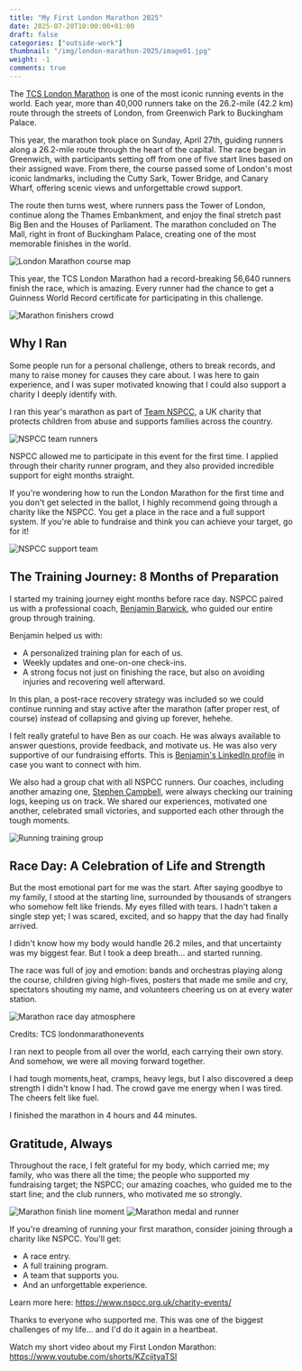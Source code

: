 ```yaml
---
title: "My First London Marathon 2025"
date: 2025-07-20T10:00:00+01:00
draft: false
categories: ["outside-work"]
thumbnail: "/img/london-marathon-2025/image01.jpg"
weight: -1 
comments: true
---
```


The [TCS London Marathon](https://www.tcs.com/en-gb/london-marathon) is one of the most iconic running events in the world. Each year, more than 40,000 runners take on the 26.2-mile (42.2 km) route through the streets of London, from Greenwich Park to Buckingham Palace.

This year, the marathon took place on Sunday, April 27th, guiding runners along a 26.2-mile route through the heart of the capital. The race began in Greenwich, with participants setting off from one of five start lines based on their assigned wave. From there, the course passed some of London's most iconic landmarks, including the Cutty Sark, Tower Bridge, and Canary Wharf, offering scenic views and unforgettable crowd support.

The route then turns west, where runners pass the Tower of London, continue along the Thames Embankment, and enjoy the final stretch past Big Ben and the Houses of Parliament. The marathon concluded on The Mall, right in front of Buckingham Palace, creating one of the most memorable finishes in the world.

![London Marathon course map](/img/london-marathon-2025/image01.jpg)

This year, the TCS London Marathon had a record-breaking 56,640 runners finish the race, which is amazing. Every runner had the chance to get a Guinness World Record certificate for participating in this challenge.

![Marathon finishers crowd](/img/london-marathon-2025/image02.jpg)


## Why I Ran

Some people run for a personal challenge, others to break records, and many to raise money for causes they care about. I was here to gain experience, and I was super motivated knowing that I could also support a charity I deeply identify with.

I ran this year's marathon as part of [Team NSPCC](https://www.nspcc.org.uk/charity-events/tcs-london-marathon/), a UK charity that protects children from abuse and supports families across the country.  

![NSPCC team runners](/img/london-marathon-2025/image03.jpg)

NSPCC allowed me to participate in this event for the first time. I applied through their charity runner program, and they also provided incredible support for eight months straight.

If you're wondering how to run the London Marathon for the first time and you don't get selected in the ballot, I highly recommend going through a charity like the NSPCC. You get a place in the race and a full support system. If you're able to fundraise and think you can achieve your target, go for it!

![NSPCC support team](/img/london-marathon-2025/image04.jpg)

## The Training Journey: 8 Months of Preparation

I started my training journey eight months before race day. NSPCC paired us with a professional coach, [Benjamin Barwick](https://www.linkedin.com/in/ben-b-35744651/), who guided our entire group through training.

Benjamin helped us with:
*   A personalized training plan for each of us.
*   Weekly updates and one-on-one check-ins.
*   A strong focus not just on finishing the race, but also on avoiding injuries and recovering well afterward.

In this plan, a post-race recovery strategy was included so we could continue running and stay active after the marathon (after proper rest, of course) instead of collapsing and giving up forever, hehehe.


I felt really grateful to have Ben as our coach. He was always available to answer questions, provide feedback, and motivate us. He was also very supportive of our fundraising efforts. This is [Benjamin's  LinkedIn profile](https://www.linkedin.com/in/ben-b-35744651/) in case you want to connect with him.


We also had a group chat with all NSPCC runners. Our coaches, including another amazing one, [Stephen Campbell](https://www.strava.com/athletes/12990691), were always checking our training logs, keeping us on track. We shared our experiences, motivated one another, celebrated small victories, and supported each other through the tough moments.

![Running training group](/img/london-marathon-2025/image05.jpg)

## Race Day: A Celebration of Life and Strength

But the most emotional part for me was the start. After saying goodbye to my family, I stood at the starting line, surrounded by thousands of strangers who somehow felt like friends. My eyes filled with tears. I hadn't taken a single step yet; I was scared, excited, and so happy that the day had finally arrived.

I didn't know how my body would handle 26.2 miles, and that uncertainty was my biggest fear. But I took a deep breath... and started running.

The race was full of joy and emotion: bands and orchestras playing along the course, children giving high-fives, posters that made me smile and cry, spectators shouting my name, and volunteers cheering us on at every water station.

![Marathon race day atmosphere](/img/london-marathon-2025/image06.jpg)

Credits: TCS londonmarathonevents

I ran next to people from all over the world, each carrying their own story. And somehow, we were all moving forward together.

I had tough moments,heat, cramps, heavy legs, but I also discovered a deep strength I didn't know I had. The crowd gave me energy when I was tired. The cheers felt like fuel.

I finished the marathon in 4 hours and 44 minutes.

## Gratitude, Always

Throughout the race, I felt grateful for my body, which carried me; my family, who was there all the time; the people who supported my fundraising target; the NSPCC; our amazing coaches, who guided me to the start line; and the club runners, who motivated me so strongly.

![Marathon finish line moment](/img/london-marathon-2025/image07.png)
![Marathon medal and runner](/img/london-marathon-2025/image08.jpg)

If you're dreaming of running your first marathon, consider joining through a charity like NSPCC. You'll get:
*   A race entry.
*   A full training program.
*   A team that supports you.
*   And an unforgettable experience.

Learn more here: https://www.nspcc.org.uk/charity-events/

Thanks to everyone who supported me. This was one of the biggest challenges of my life... and I'd do it again in a heartbeat.

Watch my short video about my First London Marathon: https://www.youtube.com/shorts/KZcjityaTSI
